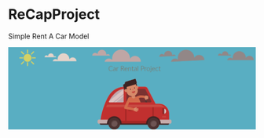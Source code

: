 # ReCapProject

Simple Rent A Car Model

![alt text](https://github.com/veyselhim/ReCapProject/blob/master/banner.png?raw=true)

